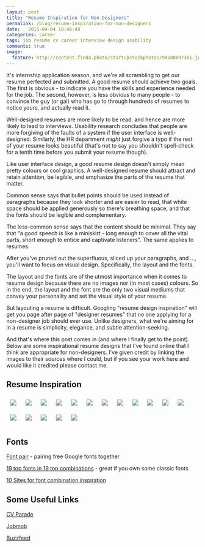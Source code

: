 ```yaml
---
layout: post
title: "Resume Inspiration for Non-Designers"
permalink: /blog/resume-inspiration-for-non-designers
date:   2015-04-04 18:46:48
categories: career
tags: job resume cv career interview design usability
comments: true
image:
  feature: http://content.finda.photo/startupstockphotos/94180097361.jpg
---
```


It's internship application season, and we're all scrambling to get our resume perfected and submitted. A good resume should achieve two goals. The first is obvious - to indicate you have the skills and experience needed for the job. The second, however, is less obvious to many people - to convince the guy (or gal) who has go to through hundreds of resumes to notice yours, and actually read it.

Well-designed resumes are more likely to be read, and hence are more likely to lead to interviews. Usability research concludes that people are more forgiving of the faults of a system if the user interface is well-designed. Similarly, the HR department _might_ just forgive a typo if the rest of your resume looks beautiful (that's not to say you shouldn't spell-check for a tenth time before you submit your resume though).

Like user interface design, a good resume design doesn't simply mean pretty colours or cool graphics. A well-designed resume should attract and retain attention, be legible, and emphasize the parts of the resume that matter. 

Common sense says that bullet points should be used instead of paragraphs because they look shorter and are easier to read, that white space should be applied generously so there's breathing space, and that the fonts should be legible and complementary.

The less-common sense says that the content should be minimal. They say that "a good speech is like a miniskirt - long enough to cover all the vital parts, short enough to entice and captivate listeners". The same applies to resumes.

After you've pruned out the superfluous, sliced up your paragraphs, and ..., you'll want to focus on visual design. Specifically, the layout and the fonts.

The layout and the fonts are of the utmost importance when it comes to resume design because there are no images nor (in most cases) colours. So in the end, the layout and the font are the only two visual mediums that convey your personality and set the visual style of your resume.

But layouting a resume is difficult. Googling "resume design inspiration" will get you page after page of "designer resumes" that no one applying for a non-designer job should ever use. Unlike designers, what we're aiming for in a resume is simplicity, elegance, and subtle attention-seeking.

And that's where this post comes in (and where I finally get to the point). Below are some inspirational resume designs that I've found online that I think are appropriate for non-designers. I've given credit by linking the images to their sources where I could, but if you see your work here and would like it credited please contact me.


<h2>Resume Inspiration</h2>


<img src="/../resources/blogImages/resume1.jpg" style="padding:10px;" />
<img src="/../resources/blogImages/resume2.jpg" style="padding:10px;" />
<img src="/../resources/blogImages/resume3.jpg" style="padding:10px;" />
<a href="http://robandlauren.com/2008/12/23/my-old-resume-makes-the-top-10-most-beautiful-resumes-of-2008/"><img src="/../resources/blogImages/resume4.jpg" style="padding:10px;" /></a>
<a href="https://www.behance.net/gallery/3835237/Self-Promo"><img src="https://m1.behance.net/rendition/modules/29851497/disp/936c6fad650be423382dd5bd3b4b7090.jpg" style="padding:10px;" /></a>
<a href="http://www.christinacardosa.com/about/"><img src="/../resources/blogImages/resume5.jpg" style="padding:10px;" /></a>
<a href="http://www.mollynix.com/resume.pdf"><img src="/../resources/blogImages/resume6.jpg" style="padding:10px;" /></a>
<a href="http://jessicasuhr.com/2012/01/23/resume-design-services/"><img src="/../resources/blogImages/resume7.jpg" style="padding:10px;" /></a>
<a href="http://jessicasuhr.com/2012/01/23/resume-design-services/"><img src="/../resources/blogImages/resume8.jpg" style="padding:10px;" /></a>
<a href="http://artbycruz.com/"><img src="http://31.media.tumblr.com/tumblr_lw7s34KzT81qhv8x1o1_1280.gif" style="padding:10px;" /></a>
<a href="http://johnjcuster.com/"><img src="http://33.media.tumblr.com/tumblr_lw7mytBu2O1qhv8x1o1_1280.gif" style="padding:10px;" /></a>
<a href="http://jcolt.com/"><img src="http://38.media.tumblr.com/tumblr_lqnql9d8yg1qhv8x1o1_1280.gif" style="padding:10px;" /></a>
<a href="http://www.richlikecream.com/"><img src="http://38.media.tumblr.com/tumblr_lqdzr0bo671qhv8x1o1_1280.gif" style="padding:10px;" /></a>
<a href="http://garrettolingerdesign.com/"><img src="http://31.media.tumblr.com/tumblr_lmw9evNEwq1qhv8x1o1_r1_1280.gif" style="padding:10px;" /></a>
<a href="http://johnjcuster.com/"><img src="http://38.media.tumblr.com/tumblr_lw7m3y7YbU1qhv8x1o1_1280.gif" style="padding:10px;" /></a>
<a href="http://welcomebrand.co.uk/"><img src="http://38.media.tumblr.com/tumblr_ll56m4LbL81qhv8x1o1_1280.gif" style="padding:10px;" /></a>
<a href="http://andreinacarrillo.com/"><img src="http://33.media.tumblr.com/tumblr_lk7ouchygV1qhv8x1o1_1280.gif" style="padding:10px;" /></a>


<h2>Fonts</h2>

[Font pair](http://fontpair.co/) - pairing free Google fonts together

[19 top fonts in 19 top combinations](http://bonfx.com/19-top-fonts-in-19-top-combinations/) - great if you own some classic fonts

[10 Sites for font combination inspiration](http://sixrevisions.com/lists/font-combinations/)


<h2>Some Useful Links</h2>

[CV Parade](http://cvparade.com)

[Jobmob](https://jobmob.co.il/blog/beautiful-resume-ideas-that-work/)

[Buzzfeed](http://www.buzzfeed.com/peggy/impeccably-designed-resumes#.aapJekY1M)